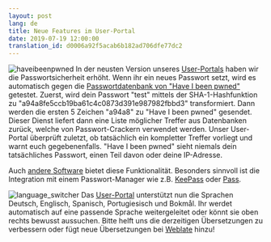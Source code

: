```yaml
---
layout: post
lang: de
title: Neue Features im User-Portal
date: 2019-07-19 12:00:00
translation_id: d0006a92f5acab6b182ad706dfe77dc2
---
```

![haveibeenpwned](/assets/img/haveibeenpwned.png)
In der neusten Version unseres [User-Portals](https://users.systemli.org) haben wir die Passwortsicherheit erhöht.
Wenn ihr ein neues Passwort setzt, wird es automatisch gegen die [Passwortdatenbank von "Have I been pwned"](https://haveibeenpwned.com/Passwords) getestet.
Zuerst, wird dein Passwort "test" mittels der SHA-1-Hashfunktion zu "a94a8fe5ccb19ba61c4c0873d391e987982fbbd3" transformiert.
Dann werden die ersten 5 Zeichen "a94a8" zu "Have I been pwned" gesendet.
Dieser Dienst liefert dann eine Liste möglicher Treffer aus Datenbanken zurück, welche von Passwort-Crackern verwendet werden.
Unser User-Portal überprüft zuletzt, ob tatsächlich ein kompletter Treffer vorliegt und warnt euch gegebenenfalls.
"Have I been pwned" sieht niemals dein tatsächliches Passwort, einen Teil davon oder deine IP-Adresse.
<!--more-->
Auch [andere Software](https://haveibeenpwned.com/API/Consumers) bietet diese Funktionalität.
Besonders sinnvoll ist die Integration mit einem Passwort-Manager wie z.B. [KeePass](https://github.com/andrew-schofield/keepass2-haveibeenpwned) oder [Pass](https://gitlab.com/darnir/pass-audit).

![language_switcher](/assets/img/language_switcher.png)
Das [User-Portal](https://users.systemli.org) unterstützt nun die Sprachen Deutsch, Englisch, Spanisch, Portugiesisch und Bokmål.
Ihr werdet automatisch auf eine passende Sprache weitergeleitet oder könnt sie oben rechts bewusst aussuchen.
Bitte helft uns die derzeitigen Übersetzungen zu verbessern oder fügt neue Übersetzungen bei [Weblate](https://hosted.weblate.org/engage/userli/) hinzu!

